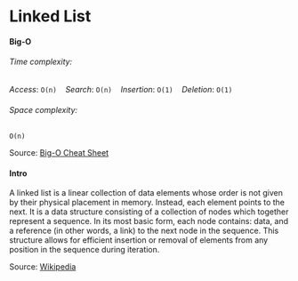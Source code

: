 # Linked List 

#### Big-O

###### Time complexity:
_Access_: `O(n)` &nbsp;&nbsp; _Search_: `O(n)` &nbsp;&nbsp; _Insertion_: `O(1)` &nbsp;&nbsp;  _Deletion_: `O(1)`

###### Space complexity: 
`O(n)`

Source: [Big-O Cheat Sheet](https://www.bigocheatsheet.com)

#### Intro

A linked list is a linear collection of data elements whose order is not given by their physical placement in memory. Instead, each element points to the next. It is a data structure consisting of a collection of nodes which together represent a sequence. In its most basic form, each node contains: data, and a reference (in other words, a link) to the next node in the sequence. This structure allows for efficient insertion or removal of elements from any position in the sequence during iteration.

Source: [Wikipedia](https://en.wikipedia.org/wiki/Linked_list)
